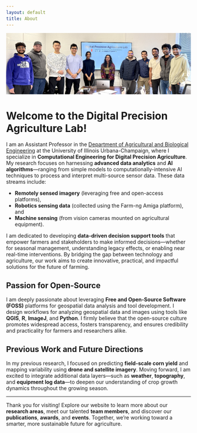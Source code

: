 ```yaml
---
layout: default
title: About
---
```


![](./images/Lab_group_photo_030325.jpg)

# Welcome to the Digital Precision Agriculture Lab!  

I am an Assistant Professor in the [Department of Agricultural and Biological Engineering](https://abe.illinois.edu/) at the University of Illinois Urbana-Champaign, where I specialize in **Computational Engineering for Digital Precision Agriculture**. My research focuses on harnessing **advanced data analytics** and **AI algorithms**—ranging from simple models to computationally-intensive AI techniques to process and interpret multi-source sensor data. These data streams include:  
- **Remotely sensed imagery** (leveraging free and open-access platforms),  
- **Robotics sensing data** (collected using the Farm-ng Amiga platform), and  
- **Machine sensing** (from vision cameras mounted on agricultural equipment).  

I am dedicated to developing **data-driven decision support tools** that empower farmers and stakeholders to make informed decisions—whether for seasonal management, understanding legacy effects, or enabling near real-time interventions. By bridging the gap between technology and agriculture, our work aims to create innovative, practical, and impactful solutions for the future of farming.  

## Passion for Open-Source   

I am deeply passionate about leveraging **Free and Open-Source Software (FOSS)** platforms for geospatial data analysis and tool development. I design workflows for analyzing geospatial data and images using tools like **QGIS**, **R**, **ImageJ**, and **Python**. I firmly believe that the open-source culture promotes widespread access, fosters transparency, and ensures credibility and practicality for farmers and researchers alike.  

## Previous Work and Future Directions  

In my previous research, I focused on predicting **field-scale corn yield** and mapping variability using **drone and satellite imagery**. Moving forward, I am excited to integrate additional data layers—such as **weather**, **topography**, and **equipment log data**—to deepen our understanding of crop growth dynamics throughout the growing season.  

---

Thank you for visiting! Explore our website to learn more about our **research areas**, meet our talented **team members**, and discover our **publications**, **awards**, and **events**. Together, we’re working toward a smarter, more sustainable future for agriculture.  